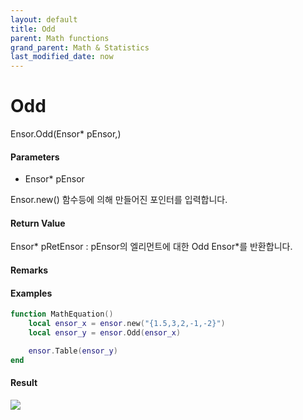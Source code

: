 ```yaml
---
layout: default
title: Odd
parent: Math functions
grand_parent: Math & Statistics
last_modified_date: now
---
```


# Odd

Ensor.Odd\(Ensor\* pEnsor,\)

#### Parameters

* Ensor\* pEnsor

Ensor.new\(\) 함수등에 의해 만들어진 포인터를 입력합니다.

#### Return Value

Ensor\* pRetEnsor : pEnsor의 엘리먼트에 대한 Odd Ensor\*를 반환합니다.

#### Remarks

#### Examples

```lua
function MathEquation()
    local ensor_x = ensor.new("{1.5,3,2,-1,-2}")
    local ensor_y = ensor.Odd(ensor_x)

    ensor.Table(ensor_y)
end
```

#### Result

![](./MathAPI/OddResultTable.png)

